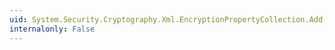 ```yaml
---
uid: System.Security.Cryptography.Xml.EncryptionPropertyCollection.Add(System.Security.Cryptography.Xml.EncryptionProperty)
internalonly: False
---
```

